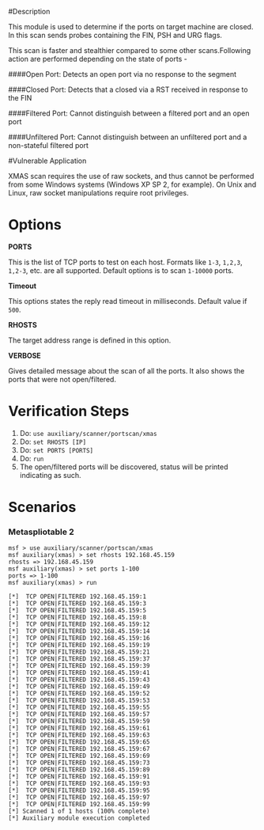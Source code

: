 #Description

This module is used to determine if the ports on target machine are closed. In this scan sends probes containing the FIN, PSH and URG flags. 

This scan is faster and stealthier compared to some other scans.Following action are performed depending on the state of ports -

####Open Port:
Detects an open port via no response to the segment

####Closed Port: 
Detects that a closed via a RST received in response to the FIN

####Filtered Port:
Cannot distinguish between a filtered port and an open port

####Unfiltered Port:
Cannot distinguish between an unfiltered port and a non-stateful filtered port

#Vulnerable Application

  XMAS scan requires the use of raw sockets, and thus cannot be performed from some Windows
  systems (Windows XP SP 2, for example). On Unix and Linux, raw socket manipulations require root privileges.

# Options

  **PORTS**
  
  This is the list of TCP ports to test on each host.
  Formats like  `1-3`, `1,2,3`, `1,2-3`, etc. are all supported. Default
  options is to scan `1-10000` ports.
  
  **Timeout**

  This options states the reply read timeout in milliseconds. Default value if `500`.

  **RHOSTS**

  The target address range is defined in this option.

  **VERBOSE**
  
  Gives detailed message about the scan of all the ports. It also shows the
  ports that were not open/filtered.

# Verification Steps

  1. Do: `use auxiliary/scanner/portscan/xmas`
  2. Do: `set RHOSTS [IP]`
  3. Do: `set PORTS [PORTS]`
  4. Do: `run`
  5. The open/filtered ports will be discovered, status will be printed     indicating as such.

# Scenarios
  
### Metaspliotable 2

```
msf > use auxiliary/scanner/portscan/xmas
msf auxiliary(xmas) > set rhosts 192.168.45.159
rhosts => 192.168.45.159
msf auxiliary(xmas) > set ports 1-100
ports => 1-100
msf auxiliary(xmas) > run

[*]  TCP OPEN|FILTERED 192.168.45.159:1
[*]  TCP OPEN|FILTERED 192.168.45.159:3
[*]  TCP OPEN|FILTERED 192.168.45.159:5
[*]  TCP OPEN|FILTERED 192.168.45.159:8
[*]  TCP OPEN|FILTERED 192.168.45.159:12
[*]  TCP OPEN|FILTERED 192.168.45.159:14
[*]  TCP OPEN|FILTERED 192.168.45.159:16
[*]  TCP OPEN|FILTERED 192.168.45.159:19
[*]  TCP OPEN|FILTERED 192.168.45.159:21
[*]  TCP OPEN|FILTERED 192.168.45.159:37
[*]  TCP OPEN|FILTERED 192.168.45.159:39
[*]  TCP OPEN|FILTERED 192.168.45.159:41
[*]  TCP OPEN|FILTERED 192.168.45.159:43
[*]  TCP OPEN|FILTERED 192.168.45.159:49
[*]  TCP OPEN|FILTERED 192.168.45.159:52
[*]  TCP OPEN|FILTERED 192.168.45.159:53
[*]  TCP OPEN|FILTERED 192.168.45.159:55
[*]  TCP OPEN|FILTERED 192.168.45.159:57
[*]  TCP OPEN|FILTERED 192.168.45.159:59
[*]  TCP OPEN|FILTERED 192.168.45.159:61
[*]  TCP OPEN|FILTERED 192.168.45.159:63
[*]  TCP OPEN|FILTERED 192.168.45.159:65
[*]  TCP OPEN|FILTERED 192.168.45.159:67
[*]  TCP OPEN|FILTERED 192.168.45.159:69
[*]  TCP OPEN|FILTERED 192.168.45.159:73
[*]  TCP OPEN|FILTERED 192.168.45.159:89
[*]  TCP OPEN|FILTERED 192.168.45.159:91
[*]  TCP OPEN|FILTERED 192.168.45.159:93
[*]  TCP OPEN|FILTERED 192.168.45.159:95
[*]  TCP OPEN|FILTERED 192.168.45.159:97
[*]  TCP OPEN|FILTERED 192.168.45.159:99
[*] Scanned 1 of 1 hosts (100% complete)
[*] Auxiliary module execution completed

```
